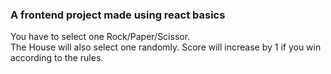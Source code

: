 ### A frontend project made using react basics
You have to select one Rock/Paper/Scissor. <br>
The House will also select one randomly. Score will increase by 1 if you win according to the rules.
